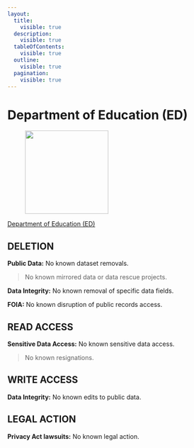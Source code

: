 ```yaml
---
layout:
  title:
    visible: true
  description:
    visible: true
  tableOfContents:
    visible: true
  outline:
    visible: true
  pagination:
    visible: true
---
```


# Department of Education (ED)

<div align="left"><figure><img src="https://www.section508.gov/assets/images/seals-logos/ed.jpg" alt="" width="188"><figcaption></figcaption></figure></div>

[Department of Education (ED)](https://www.section508.gov/manage/section-508-assessment/2024/appendix-c-entity-summary/?id=ED)

## DELETION

**Public Data:** No known dataset removals.&#x20;

> No known mirrored data or data rescue projects.

**Data Integrity:** No known removal of specific data fields.&#x20;

**FOIA:** No known disruption of public records access.&#x20;

## READ ACCESS

**Sensitive Data Access:** No known sensitive data access.&#x20;

> No known resignations.

## WRITE ACCESS

**Data Integrity:** No known edits to public data.&#x20;

## LEGAL ACTION

**Privacy Act lawsuits:** No known legal action.&#x20;
